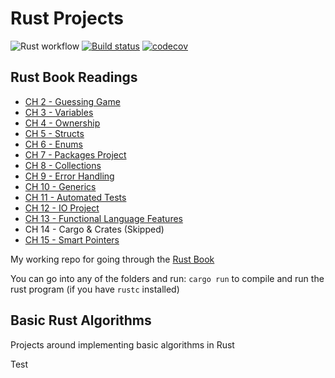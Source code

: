 # Rust Projects

![Rust workflow](https://github.com/shahaba/rust-projects/actions/workflows/rust.yml/badge.svg) [![Build status](https://badge.buildkite.com/679c89fce737457b4c095d3f2888701c89bcdb3bb41dfcf502.svg)](https://buildkite.com/personal-192/rust-project-builder) [![codecov](https://codecov.io/gh/shahaba/rust-projects/graph/badge.svg?token=CQ1RTWRTC6)](https://codecov.io/gh/shahaba/rust-projects)

## Rust Book Readings

- [CH 2 - Guessing Game](rust-book/ch02-guessing-game/README.md)
- [CH 3 - Variables](rust-book/ch-03-variables/README.md)
- [CH 4 - Ownership](rust-book/ch04-ownership/README.md)
- [CH 5 - Structs](rust-book/ch05-structs/README.md)
- [CH 6 - Enums](rust-book/ch06-enums/README.md)
- [CH 7 - Packages Project](rust-book/ch07-packages/README.md)
- [CH 8 - Collections](rust-book/ch08-collections/README.md)
- [CH 9 - Error Handling](rust-book/ch09-error_handling/README.md)
- [CH 10 - Generics](rust-book/ch10-generics/README.md)
- [CH 11 - Automated Tests](rust-book/ch11-automated-tests/README.md)
- [CH 12 - IO Project](rust-book/ch12-minigrep/README.md)
- [CH 13 - Functional Language Features](rust-book/ch13-closures/README.md)
- CH 14 - Cargo & Crates (Skipped)
- [CH 15 - Smart Pointers](rust-book/ch15-smart-pointers/README.md)

My working repo for going through the [Rust Book](https://rust-book.cs.brown.edu/title-page.html)

You can go into any of the folders and run: `cargo run` to compile and run the rust program (if you have `rustc` installed)

## Basic Rust Algorithms

Projects around implementing basic algorithms in Rust

Test
